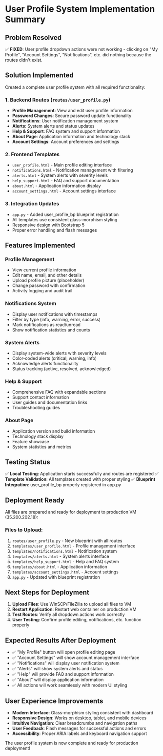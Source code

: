 # User Profile System Implementation Summary

## Problem Resolved
✅ **FIXED**: User profile dropdown actions were not working - clicking on "My Profile", "Account Settings", "Notifications", etc. did nothing because the routes didn't exist.

## Solution Implemented
Created a complete user profile system with all required functionality:

### 1. Backend Routes (`routes/user_profile.py`)
- **Profile Management**: View and edit user profile information
- **Password Changes**: Secure password update functionality  
- **Notifications**: User notification management system
- **Alerts**: System alerts and status updates
- **Help & Support**: FAQ system and support information
- **About Page**: Application information and technology stack
- **Account Settings**: Account preferences and settings

### 2. Frontend Templates
- `user_profile.html` - Main profile editing interface
- `notifications.html` - Notification management with filtering
- `alerts.html` - System alerts with severity levels
- `help_support.html` - FAQ and support documentation
- `about.html` - Application information display
- `account_settings.html` - Account settings interface

### 3. Integration Updates
- `app.py` - Added user_profile_bp blueprint registration
- All templates use consistent glass-morphism styling
- Responsive design with Bootstrap 5
- Proper error handling and flash messages

## Features Implemented

### Profile Management
- View current profile information
- Edit name, email, and other details
- Upload profile picture (placeholder)
- Change password with confirmation
- Activity logging and audit trail

### Notifications System
- Display user notifications with timestamps
- Filter by type (info, warning, error, success)
- Mark notifications as read/unread
- Show notification statistics and counts

### System Alerts
- Display system-wide alerts with severity levels
- Color-coded alerts (critical, warning, info)
- Acknowledge alerts functionality
- Status tracking (active, resolved, acknowledged)

### Help & Support
- Comprehensive FAQ with expandable sections
- Support contact information
- User guides and documentation links
- Troubleshooting guides

### About Page
- Application version and build information
- Technology stack display
- Feature showcase
- System statistics and metrics

## Testing Status
✅ **Local Testing**: Application starts successfully and routes are registered
✅ **Template Validation**: All templates created with proper styling
✅ **Blueprint Integration**: user_profile_bp properly registered in app.py

## Deployment Ready
All files are prepared and ready for deployment to production VM (35.200.202.18):

### Files to Upload:
1. `routes/user_profile.py` - New blueprint with all routes
2. `templates/user_profile.html` - Profile management interface
3. `templates/notifications.html` - Notification system
4. `templates/alerts.html` - System alerts interface  
5. `templates/help_support.html` - Help and FAQ system
6. `templates/about.html` - Application information
7. `templates/account_settings.html` - Account settings
8. `app.py` - Updated with blueprint registration

## Next Steps for Deployment

1. **Upload Files**: Use WinSCP/FileZilla to upload all files to VM
2. **Restart Application**: Restart web container on production VM
3. **Test Routes**: Verify all dropdown actions work correctly
4. **User Testing**: Confirm profile editing, notifications, etc. function properly

## Expected Results After Deployment
- ✅ "My Profile" button will open profile editing page
- ✅ "Account Settings" will show account management interface
- ✅ "Notifications" will display user notification system
- ✅ "Alerts" will show system alerts and status
- ✅ "Help" will provide FAQ and support information
- ✅ "About" will display application information
- ✅ All actions will work seamlessly with modern UI styling

## User Experience Improvements
- **Modern Interface**: Glass-morphism styling consistent with dashboard
- **Responsive Design**: Works on desktop, tablet, and mobile devices
- **Intuitive Navigation**: Clear breadcrumbs and navigation paths
- **User Feedback**: Flash messages for successful actions and errors
- **Accessibility**: Proper ARIA labels and keyboard navigation support

The user profile system is now complete and ready for production deployment!